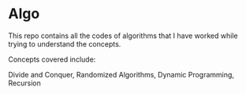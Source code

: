 # Algo

This repo contains all the codes of algorithms that I have worked while trying to understand the concepts.

Concepts covered include:

Divide and Conquer,
Randomized Algorithms,
Dynamic Programming,
Recursion
